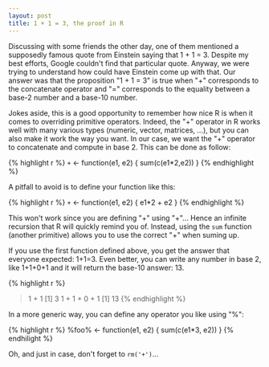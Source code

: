 ```yaml
---
layout: post
title: 1 + 1 = 3, the proof in R
---
```


Discussing with some friends the other day, one of them mentioned a supposedly famous quote from Einstein saying that 1 + 1 = 3. Despite my best efforts, Google couldn't find that particular quote. Anyway, we were trying to understand how could have Einstein come up with that. Our answer was that the proposition "1 + 1 = 3" is true when "+" corresponds to the concatenate operator and "=" corresponds to the equality between a base-2 number and a base-10 number. 

Jokes aside, this is a good opportunity to remember how nice R is when it comes to overriding primitive operators. Indeed, the "+" operator in R works well with many various types (numeric, vector, matrices, ...), but you can also make it work the way you want. In our case, we want the "+" operator to concatenate and compute in base 2. This can be done as follow:

{% highlight r %}
`+` <- function(e1, e2) { sum(c(e1*2,e2)) }
{% endhighlight %}

A pitfall to avoid is to define your function like this:

{% highlight r %}
`+` <- function(e1, e2) { e1*2 + e2 }
{% endhighlight %}

This won't work since you are defining "+" using "+"... Hence an infinite recursion that R will quickly remind you of. Instead, using the `sum` function (another primitive) allows you to use the correct "+" when suming up.

If you use the first function defined above, you get the answer that everyone expected: 1+1=3. Even better, you can write any number in base 2, like 1+1+0+1 and it will return the base-10 answer: 13.

{% highlight r %}
> 1 + 1
[1] 3
> 1 + 1 + 0 + 1
[1] 13
{% endhighlight %}

In a more generic way, you can define any operator you like using "%":

{% highlight r %}
%foo% <- function(e1, e2) { sum(c(e1*3, e2)) }
{% endhilight %}

Oh, and just in case, don't forget to `rm('+')`...

